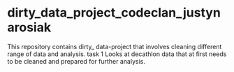 # dirty_data_project_codeclan_justynarosiak

This repository contains dirty_ data-project that involves cleaning different range of data and analysis.
task 1 
Looks at decathlon data that at first needs to be cleaned and prepared for further analysis.
